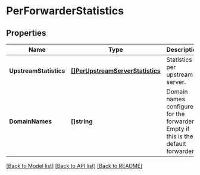 # PerForwarderStatistics

## Properties
Name | Type | Description | Notes
------------ | ------------- | ------------- | -------------
**UpstreamStatistics** | [**[]PerUpstreamServerStatistics**](PerUpstreamServerStatistics.md) | Statistics per upstream server. | [optional] [default to null]
**DomainNames** | **[]string** | Domain names configured for the forwarder. Empty if this is the default forwarder.  | [optional] [default to null]

[[Back to Model list]](../README.md#documentation-for-models) [[Back to API list]](../README.md#documentation-for-api-endpoints) [[Back to README]](../README.md)

